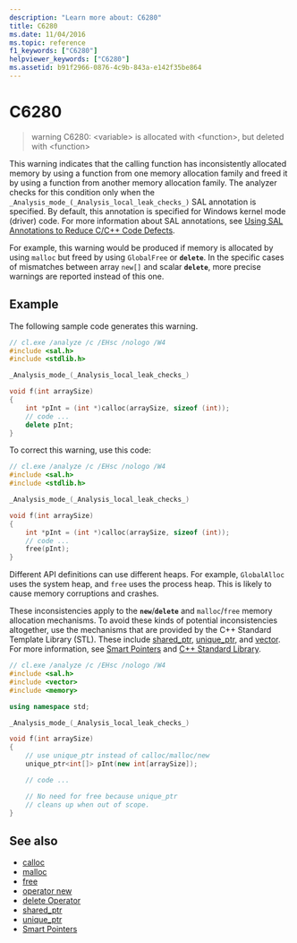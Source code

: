 ```yaml
---
description: "Learn more about: C6280"
title: C6280
ms.date: 11/04/2016
ms.topic: reference
f1_keywords: ["C6280"]
helpviewer_keywords: ["C6280"]
ms.assetid: b91f2966-0876-4c9b-843a-e142f35be864
---
```

# C6280

> warning C6280: \<variable> is allocated with \<function>, but deleted with \<function>

This warning indicates that the calling function has inconsistently allocated memory by using a function from one memory allocation family and freed it by using a function from another memory allocation family. The analyzer checks for this condition only when the `_Analysis_mode_(_Analysis_local_leak_checks_)` SAL annotation is specified. By default, this annotation is specified for Windows kernel mode (driver) code. For more information about SAL annotations, see [Using SAL Annotations to Reduce C/C++ Code Defects](../code-quality/using-sal-annotations-to-reduce-c-cpp-code-defects.md).

For example, this warning would be produced if memory is allocated by using `malloc` but freed by using `GlobalFree` or **`delete`**. In the specific cases of mismatches between array `new[]` and scalar **`delete`**, more precise warnings are reported instead of this one.

## Example

The following sample code generates this warning.

```cpp
// cl.exe /analyze /c /EHsc /nologo /W4
#include <sal.h>
#include <stdlib.h>

_Analysis_mode_(_Analysis_local_leak_checks_)

void f(int arraySize)
{
    int *pInt = (int *)calloc(arraySize, sizeof (int));
    // code ...
    delete pInt;
}
```

To correct this warning, use this code:

```cpp
// cl.exe /analyze /c /EHsc /nologo /W4
#include <sal.h>
#include <stdlib.h>

_Analysis_mode_(_Analysis_local_leak_checks_)

void f(int arraySize)
{
    int *pInt = (int *)calloc(arraySize, sizeof (int));
    // code ...
    free(pInt);
}
```

Different API definitions can use different heaps. For example, `GlobalAlloc` uses the system heap, and `free` uses the process heap. This is likely to cause memory corruptions and crashes.

These inconsistencies apply to the **`new`**/**`delete`** and `malloc`/`free` memory allocation mechanisms. To avoid these kinds of potential inconsistencies altogether, use the mechanisms that are provided by the C++ Standard Template Library (STL). These include [shared_ptr](../standard-library/shared-ptr-class.md), [unique_ptr](../standard-library/unique-ptr-class.md), and [vector](../standard-library/vector.md). For more information, see [Smart Pointers](../cpp/smart-pointers-modern-cpp.md) and [C++ Standard Library](../standard-library/cpp-standard-library-reference.md).

```cpp
// cl.exe /analyze /c /EHsc /nologo /W4
#include <sal.h>
#include <vector>
#include <memory>

using namespace std;

_Analysis_mode_(_Analysis_local_leak_checks_)

void f(int arraySize)
{
    // use unique_ptr instead of calloc/malloc/new
    unique_ptr<int[]> pInt(new int[arraySize]);

    // code ...

    // No need for free because unique_ptr
    // cleans up when out of scope.
}
```

## See also

- [calloc](../c-runtime-library/reference/calloc.md)
- [malloc](../c-runtime-library/reference/malloc.md)
- [free](../c-runtime-library/reference/free.md)
- [operator new](../cpp/new-operator-cpp.md)
- [delete Operator](../cpp/delete-operator-cpp.md)
- [shared_ptr](../standard-library/shared-ptr-class.md)
- [unique_ptr](../standard-library/unique-ptr-class.md)
- [Smart Pointers](../cpp/smart-pointers-modern-cpp.md)
